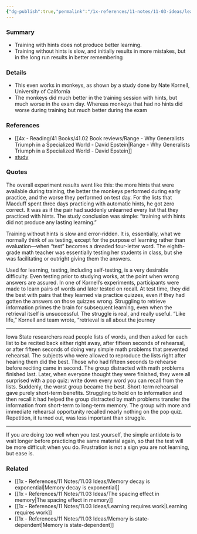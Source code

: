 ```yaml
---
{"dg-publish":true,"permalink":"/1x-references/11-notes/11-03-ideas/learning-with-hints-is-bad-for-your-long-term-remembering-even-in-monkeys/","title":"Learning with hints is bad for your long term remembering, even in monkeys","created":"2024-02-14T20:18:28.389+03:00","updated":"2024-02-14T20:18:28.389+03:00"}
---
```



### Summary
- Training with hints does not produce better learning.
- Training without hints is slow, and initially results in more mistakes, but in the long run results in better remembering

### Details
- This even works in monkeys, as shown by a study done by Nate Kornell, University of California
- The monkeys did much better in the training session with hints, but much worse in the exam day. Whereas monkeys that had no hints did worse during training but much better during the exam

### References
- [[4x - Reading/41 Books/41.02 Book reviews/Range - Why Generalists Triumph in a Specialized World - David Epstein\|Range - Why Generalists Triumph in a Specialized World - David Epstein]]
- [study](https://www.sciencedaily.com/releases/2007/08/070801161511.htm#:~:text=%22Both%20monkeys%20did%20much%20better,test%20day%2C%20it%20completely%20reversed.)

### Quotes
The overall experiment results went like this: the more hints that were available during training, the better the monkeys performed during early practice, and the worse they performed on test day. For the lists that Macduff spent three days practicing with automatic hints, he got zero correct. It was as if the pair had suddenly unlearned every list that they practiced with hints. The study conclusion was simple: “training with hints did not produce any lasting learning.”

Training without hints is slow and error-ridden. It is, essentially, what we normally think of as testing, except for the purpose of learning rather than evaluation—when “test” becomes a dreaded four-letter word. The eighth-grade math teacher was essentially testing her students in class, but she was facilitating or outright giving them the answers.

Used for learning, testing, including self-testing, is a very desirable difficulty. Even testing prior to studying works, at the point when wrong answers are assured. In one of Kornell’s experiments, participants were made to learn pairs of words and later tested on recall. At test time, they did the best with pairs that they learned via practice quizzes, even if they had gotten the answers on those quizzes wrong. Struggling to retrieve information primes the brain for subsequent learning, even when the retrieval itself is unsuccessful. The struggle is real, and really useful. “Like life,” Kornell and team wrote, “retrieval is all about the journey
___
Iowa State researchers read people lists of words, and then asked for each list to be recited back either right away, after fifteen seconds of rehearsal, or after fifteen seconds of doing very simple math problems that prevented rehearsal. The subjects who were allowed to reproduce the lists right after hearing them did the best. Those who had fifteen seconds to rehearse before reciting came in second. The group distracted with math problems finished last. Later, when everyone thought they were finished, they were all surprised with a pop quiz: write down every word you can recall from the lists. Suddenly, the worst group became the best. Short-term rehearsal gave purely short-term benefits. Struggling to hold on to information and then recall it had helped the group distracted by math problems transfer the information from short-term to long-term memory. The group with more and immediate rehearsal opportunity recalled nearly nothing on the pop quiz. Repetition, it turned out, was less important than struggle.
___
If you are doing too well when you test yourself, the simple antidote is to wait longer before practicing the same material again, so that the test will be more difficult when you do. Frustration is not a sign you are not learning, but ease is.

### Related
- [[1x - References/11 Notes/11.03 Ideas/Memory decay is exponential\|Memory decay is exponential]]
- [[1x - References/11 Notes/11.03 Ideas/The spacing effect in memory\|The spacing effect in memory]]
- [[1x - References/11 Notes/11.03 Ideas/Learning requires work\|Learning requires work]]
- [[1x - References/11 Notes/11.03 Ideas/Memory is state-dependent\|Memory is state-dependent]]